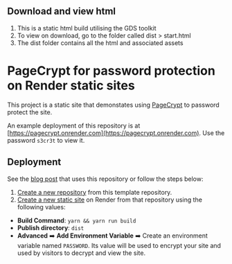 ## Download and view html

1. This is a static html build utilising the GDS toolkit
2. To view on download, go to the folder called dist >  start.html
3. The dist folder contains all the html and associated assets

# PageCrypt for password protection on Render static sites

This project is a static site that demonstates using [PageCrypt](https://github.com/Greenheart/pagecrypt) to password protect the site.

An example deployment of this repository is at [https://pagecrypt.onrender.com](https://pagecrypt.onrender.com). Use the password `s3cr3t` to view it.

## Deployment

See the [blog post](https://render.com/blog/static-site-auth-pagecrypt) that uses this repository or follow the steps below:

1. [Create a new repository](https://github.com/render-examples/pagecrypt/generate) from this template repository.
2. [Create a new static site](https://dashboard.render.com/select-repo?type=static) on Render from that repository using the following values:
  * **Build Command**: `yarn && yarn run build`
  * **Publish directory**: `dist`
  * **Advanced** ➡️ **Add Environment Variable** ➡️ Create an environment variable named `PASSWORD`. Its value will be used to encrypt your site and used by visitors to decrypt and view the site.

